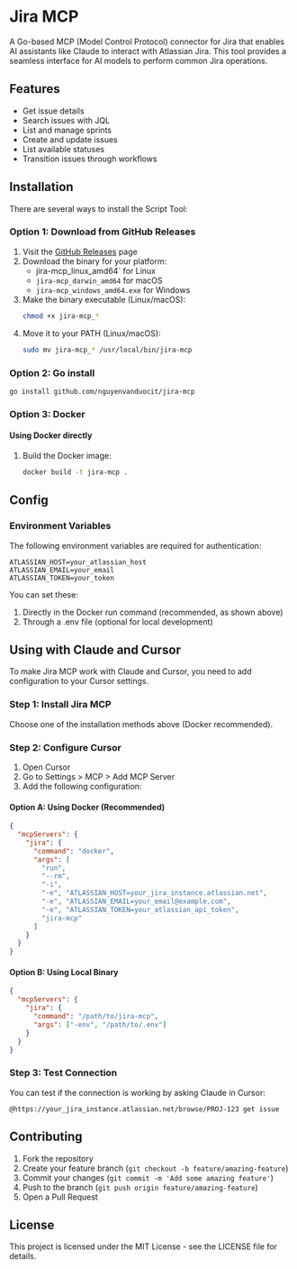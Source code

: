 # Jira MCP

A Go-based MCP (Model Control Protocol) connector for Jira that enables AI assistants like Claude to interact with Atlassian Jira. This tool provides a seamless interface for AI models to perform common Jira operations.

## Features

- Get issue details
- Search issues with JQL
- List and manage sprints
- Create and update issues
- List available statuses
- Transition issues through workflows

## Installation

There are several ways to install the Script Tool:

### Option 1: Download from GitHub Releases

1. Visit the [GitHub Releases](https://github.com/nguyenvanduocit/jira-mcp/releases) page
2. Download the binary for your platform:
   - jira-mcp_linux_amd64` for Linux
   - `jira-mcp_darwin_amd64` for macOS
   - `jira-mcp_windows_amd64.exe` for Windows
3. Make the binary executable (Linux/macOS):
   ```bash
   chmod +x jira-mcp_*
   ```
4. Move it to your PATH (Linux/macOS):
   ```bash
   sudo mv jira-mcp_* /usr/local/bin/jira-mcp
   ```

### Option 2: Go install

```
go install github.com/nguyenvanduocit/jira-mcp
```

### Option 3: Docker

#### Using Docker directly

1. Build the Docker image:
   ```bash
   docker build -t jira-mcp .
   ```

## Config

### Environment Variables

The following environment variables are required for authentication:
```
ATLASSIAN_HOST=your_atlassian_host
ATLASSIAN_EMAIL=your_email
ATLASSIAN_TOKEN=your_token
```

You can set these:
1. Directly in the Docker run command (recommended, as shown above)
2. Through a .env file (optional for local development)

## Using with Claude and Cursor

To make Jira MCP work with Claude and Cursor, you need to add configuration to your Cursor settings.

### Step 1: Install Jira MCP
Choose one of the installation methods above (Docker recommended).

### Step 2: Configure Cursor
1. Open Cursor
2. Go to Settings > MCP > Add MCP Server
3. Add the following configuration:

#### Option A: Using Docker (Recommended)
```json
{
  "mcpServers": {
    "jira": {
      "command": "docker",
      "args": [
        "run",
        "--rm",
        "-i",
        "-e", "ATLASSIAN_HOST=your_jira_instance.atlassian.net",
        "-e", "ATLASSIAN_EMAIL=your_email@example.com",
        "-e", "ATLASSIAN_TOKEN=your_atlassian_api_token",
        "jira-mcp"
      ]
    }
  }
}
```

#### Option B: Using Local Binary
```json
{
  "mcpServers": {
    "jira": {
      "command": "/path/to/jira-mcp",
      "args": ["-env", "/path/to/.env"]
    }
  }
}
```

### Step 3: Test Connection
You can test if the connection is working by asking Claude in Cursor:
```
@https://your_jira_instance.atlassian.net/browse/PROJ-123 get issue
```

## Contributing

1. Fork the repository
2. Create your feature branch (`git checkout -b feature/amazing-feature`)
3. Commit your changes (`git commit -m 'Add some amazing feature'`)
4. Push to the branch (`git push origin feature/amazing-feature`)
5. Open a Pull Request

## License

This project is licensed under the MIT License - see the LICENSE file for details.
